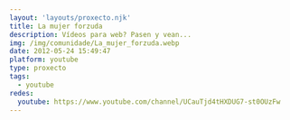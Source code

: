 ```yaml
---
layout: 'layouts/proxecto.njk'
title: La mujer forzuda
description: Vídeos para web? Pasen y vean...
img: /img/comunidade/La_mujer_forzuda.webp
date: 2012-05-24 15:49:47
platform: youtube
type: proxecto
tags:
  - youtube
redes:
  youtube: https://www.youtube.com/channel/UCauTjd4tHXDUG7-st0OUzFw
---
```

